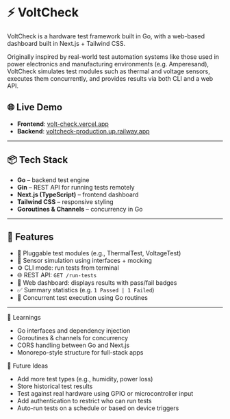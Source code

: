 # ⚡ VoltCheck

VoltCheck is a hardware test framework built in Go, with a web-based dashboard built in Next.js + Tailwind CSS.

Originally inspired by real-world test automation systems like those used in power electronics and manufacturing environments (e.g. Amperesand), VoltCheck simulates test modules such as thermal and voltage sensors, executes them concurrently, and provides results via both CLI and a web API.


## 🌐 Live Demo

- **Frontend**: [volt-check.vercel.app](https://volt-check.vercel.app)  
- **Backend**: [voltcheck-production.up.railway.app](https://voltcheck-production.up.railway.app)


---

## 📦 Tech Stack

- **Go** – backend test engine
- **Gin** – REST API for running tests remotely
- **Next.js (TypeScript)** – frontend dashboard
- **Tailwind CSS** – responsive styling
- **Goroutines & Channels** – concurrency in Go

---

## 🧪 Features

- 🧩 Pluggable test modules (e.g., ThermalTest, VoltageTest)
- 🧪 Sensor simulation using interfaces + mocking
- ⚙️ CLI mode: run tests from terminal
- 🌐 REST API: `GET /run-tests`
- 🎨 Web dashboard: displays results with pass/fail badges
- ✅ Summary statistics (e.g. `1 Passed | 1 Failed`)
- 🧵 Concurrent test execution using Go routines

---

🧠 Learnings

- Go interfaces and dependency injection
- Goroutines & channels for concurrency
- CORS handling between Go and Next.js
- Monorepo-style structure for full-stack apps

🌱 Future Ideas

- Add more test types (e.g., humidity, power loss)
- Store historical test results
- Test against real hardware using GPIO or microcontroller input
- Add authentication to restrict who can run tests
- Auto-run tests on a schedule or based on device triggers
